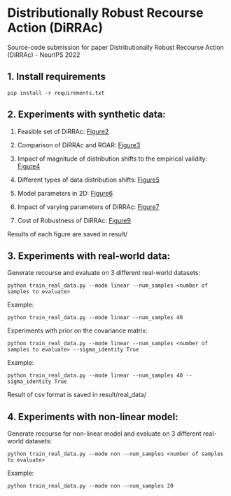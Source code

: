 # Distributionally Robust Recourse Action (DiRRAc)

Source-code submission for paper Distributionally Robust Recourse Action (DiRRAc) - NeurIPS 2022

## 1. Install requirements
```
pip install -r requirements.txt
```

## 2. Experiments with synthetic data:

1. Feasible set of DiRRAc: [Figure2](figure2.ipynb)

2. Comparison of DiRRAc and ROAR: [Figure3](figure3.ipynb)

3. Impact of magnitude of distribution shifts to the empirical validity: [Figure4](figure4.ipynb)

4. Different types of data distribution shifts: [Figure5](figure5.ipynb)

5. Model parameters in 2D: [Figure6](figure6.ipynb)

6. Impact of varying parameters of DiRRAc: [Figure7](figure7.ipynb)

7. Cost of Robustness of DiRRAc: [Figure9](figure9.ipynb)

Results of each figure are saved in result/

## 3. Experiments with real-world data:

Generate recourse and evaluate on 3 different real-world datasets:

```
python train_real_data.py --mode linear --num_samples <number of samples to evaluate>
```

Example:
```
python train_real_data.py --mode linear --num_samples 40
```

Experiments with prior on the covariance matrix:

```
python train_real_data.py --mode linear --num_samples <number of samples to evaluate> --sigma_identity True
```

Example:
```
python train_real_data.py --mode linear --num_samples 40 --sigma_identity True
```

Result of csv format is saved in result/real_data/

## 4. Experiments with non-linear model:

Generate recourse for non-linear model and evaluate on 3 different real-world datasets:

```
python train_real_data.py --mode non --num_samples <number of samples to evaluate>
```

Example:
```
python train_real_data.py --mode non --num_samples 20
```

